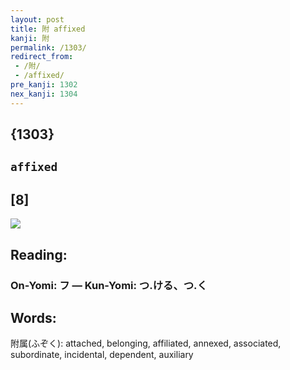 ```yaml
---
layout: post
title: 附 affixed
kanji: 附
permalink: /1303/
redirect_from:
 - /附/
 - /affixed/
pre_kanji: 1302
nex_kanji: 1304
---
```


## {1303}

## `affixed`

## [8]

<div class="stroke"><img src="E99984.png" /></div>

## Reading:

### On-Yomi: フ &mdash; Kun-Yomi: つ.ける、つ.く

## Words:

附属(ふぞく): attached, belonging, affiliated, annexed, associated, subordinate, incidental, dependent, auxiliary
